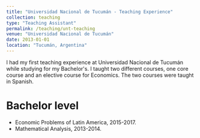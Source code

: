 ```yaml
---
title: "Universidad Nacional de Tucumán - Teaching Experience"
collection: teaching
type: "Teaching Assistant"
permalink: /teaching/unt-teaching
venue: "Universidad Nacional de Tucumán"
date: 2013-01-01
location: "Tucumán, Argentina"
---
```


I had my first teaching experience at Universidad Nacional de Tucumán while studying for my Bachelor's.
I taught two different courses, one core course and an elective course for Economics. The two courses were taught in Spanish.

Bachelor level
======

* Economic Problems of Latin America, 2015-2017.
* Mathematical Analysis, 2013-2014. 
